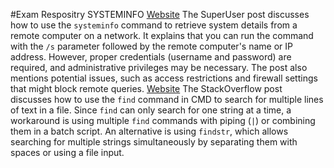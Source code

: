 #Exam Respositry
SYSTEMINFO
[Website](https://superuser.com/questions/1022381/using-systeminfo-command-on-network-computer)
The SuperUser post discusses how to use the `systeminfo` command to retrieve system details from a remote computer on a network. It explains that you can run the command with the `/s` parameter followed by the remote computer's name or IP address. However, proper credentials (username and password) are required, and administrative privileges may be necessary. The post also mentions potential issues, such as access restrictions and firewall settings that might block remote queries.
[Website](https://stackoverflow.com/questions/17513644/find-multiple-lines-with-find-in-cmd)
The StackOverflow post discusses how to use the `find` command in CMD to search for multiple lines of text in a file. Since `find` can only search for one string at a time, a workaround is using multiple `find` commands with piping (`|`) or combining them in a batch script. An alternative is using `findstr`, which allows searching for multiple strings simultaneously by separating them with spaces or using a file input.


